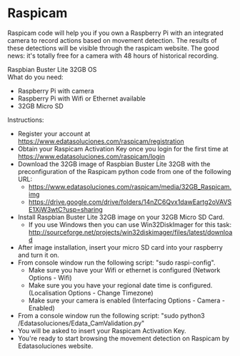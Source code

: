 # Raspicam

Raspicam code will help you if you own a Raspberry Pi with an integrated camera to record actions based on movement detection. The results of these detections will be visible through the raspicam website. The good news: it's totally free for a camera with 48 hours of historical recording.

Raspbian Buster Lite 32GB OS<br/>What do you need:
- Raspberry Pi with camera
- Raspberry Pi with Wifi or Ethernet available
- 32GB Micro SD

Instructions:
- Register your account at https://www.edatasoluciones.com/raspicam/registration
- Obtain your Raspicam Activation Key once you login for the first time at https://www.edatasoluciones.com/raspicam/login
- Download the 32GB image of Raspbian Buster Lite 32GB with the preconfiguration of the Raspicam python code from one of the following URL:
    - https://www.edatasoluciones.com/raspicam/media/32GB_Raspicam.img
    - https://drive.google.com/drive/folders/14nZC6Qvx1dawEartg2oVAVSE1XjW3wtC?usp=sharing
- Install Raspbian Buster Lite 32GB image on your 32GB Micro SD Card. 
    - If you use Windows then you can use Win32DiskImager for this task: http://sourceforge.net/projects/win32diskimager/files/latest/download
- After image installation, insert your micro SD card into your raspberry and turn it on. 
- From console window run the following script: "sudo raspi-config". 
    - Make sure you have your Wifi or ethernet is configured (Network Options - Wifi)
    - Make sure you you have your regional date time is configured. (Localisation Options - Change Timezone)
    - Make sure your camera is enabled (Interfacing Options - Camera - Enabled)
- From a console window run the following script: "sudo python3 /Edatasoluciones/Edata_CamValidation.py"
- You will be asked to insert your Raspicam Activation Key.
- You're ready to start browsing the movement detection on Raspicam by Edatasoluciones website.
